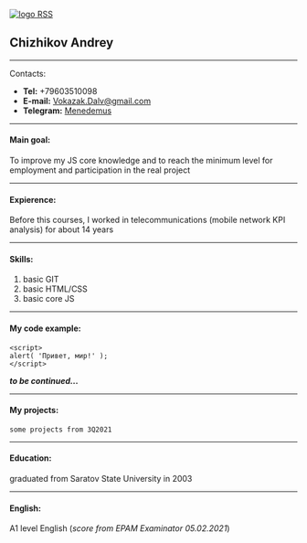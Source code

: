 [![logo RSS](https://rollingscopes.com/apple-touch-icon.png)](https://rollingscopes.com/)


## Chizhikov Andrey
___
Contacts:
* __Tel:__ +79603510098
* __E-mail:__ <Vokazak.Dalv@gmail.com>
* __Telegram:__ [Menedemus](https://t.me/Menedemus)
___
#### Main goal:
To improve my JS core knowledge and to reach the minimum level for employment and participation in the real project
___
#### Expierence:
Before this courses, I worked in telecommunications (mobile network KPI analysis) for about 14 years


___
#### Skills:
1. basic GIT
2. basic HTML/CSS
2. basic core JS

___
#### My code example:
```
<script>
alert( 'Привет, мир!' );
</script>
```
___to be continued...___
___
#### My projects:

`some projects from 3Q2021`
___
#### Education:
graduated from Saratov State University in 2003
___
#### English:
A1 level English (_score from EPAM Examinator 05.02.2021_)